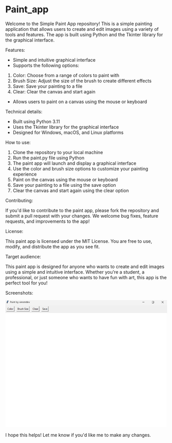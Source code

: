 # Paint_app
Welcome to the Simple Paint App repository! This is a simple painting application that allows users to create and edit images using a variety of tools and features. The app is built using Python and the Tkinter library for the graphical interface.

Features:

* Simple and intuitive graphical interface
* Supports the following options:
1. Color: Choose from a range of colors to paint with
2. Brush Size: Adjust the size of the brush to create different effects
3. Save: Save your painting to a file
4. Clear: Clear the canvas and start again
* Allows users to paint on a canvas using the mouse or keyboard

Technical details:

* Built using Python 3.11
* Uses the Tkinter library for the graphical interface
* Designed for Windows, macOS, and Linux platforms

How to use:

1. Clone the repository to your local machine
2. Run the paint.py file using Python 
3. The paint app will launch and display a graphical interface
4. Use the color and brush size options to customize your painting experience
5. Paint on the canvas using the mouse or keyboard
6. Save your painting to a file using the save option
7. Clear the canvas and start again using the clear option

Contributing:

If you'd like to contribute to the paint app, please fork the repository and submit a pull request with your changes. We welcome bug fixes, feature requests, and improvements to the app!

License:

This paint app is licensed under the MIT License. You are free to use, modify, and distribute the app as you see fit.

Target audience:

This paint app is designed for anyone who wants to create and edit images using a simple and intuitive interface. Whether you're a student, a professional, or just someone who wants to have fun with art, this app is the perfect tool for you!

Screenshots:

![alt text](https://github.com/alexzedev/Paint_app/blob/main/paint_app.png?raw=true)

I hope this helps! Let me know if you'd like me to make any changes.
